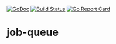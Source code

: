 [![GoDoc](http://godoc.org/github.com/mborders/job-queue?status.png)](http://godoc.org/github.com/mborders/job-queue)
[![Build Status](https://travis-ci.org/mborders/job-queue.svg?branch=master)](https://travis-ci.org/mborders/job-queue)
[![Go Report Card](https://goreportcard.com/badge/github.com/mborders/job-queue)](https://goreportcard.com/report/github.com/mborders/job-queue)

# job-queue
